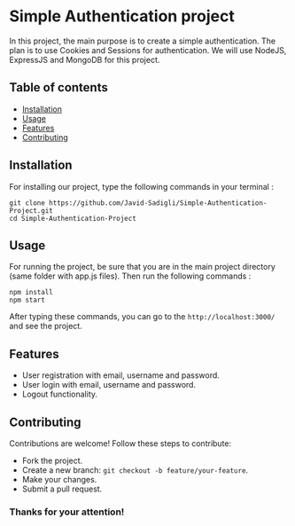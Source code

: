 # Simple Authentication project 
In this project, the main purpose is to create a simple authentication. The plan is to use Cookies and Sessions for authentication. We will use NodeJS, ExpressJS and MongoDB for this project. 

## Table of contents 
* [Installation](#installation)
* [Usage](#usage)
* [Features](#features)
* [Contributing](#contributing)

## Installation
For installing our project, type the following commands in your terminal : 
```
git clone https://github.com/Javid-Sadigli/Simple-Authentication-Project.git
cd Simple-Authentication-Project
```

## Usage
For running the project, be sure that you are in the main project directory (same folder with app.js files). Then run the following commands : 
```
npm install
npm start
```
After typing these commands, you can go to the `http://localhost:3000/` and see the project.

## Features
* User registration with email, username and password.
* User login with email, username and password.
* Logout functionality.

## Contributing 
Contributions are welcome! Follow these steps to contribute:
* Fork the project.
* Create a new branch: `git checkout -b feature/your-feature`.
* Make your changes.
* Submit a pull request.

### Thanks for your attention! 